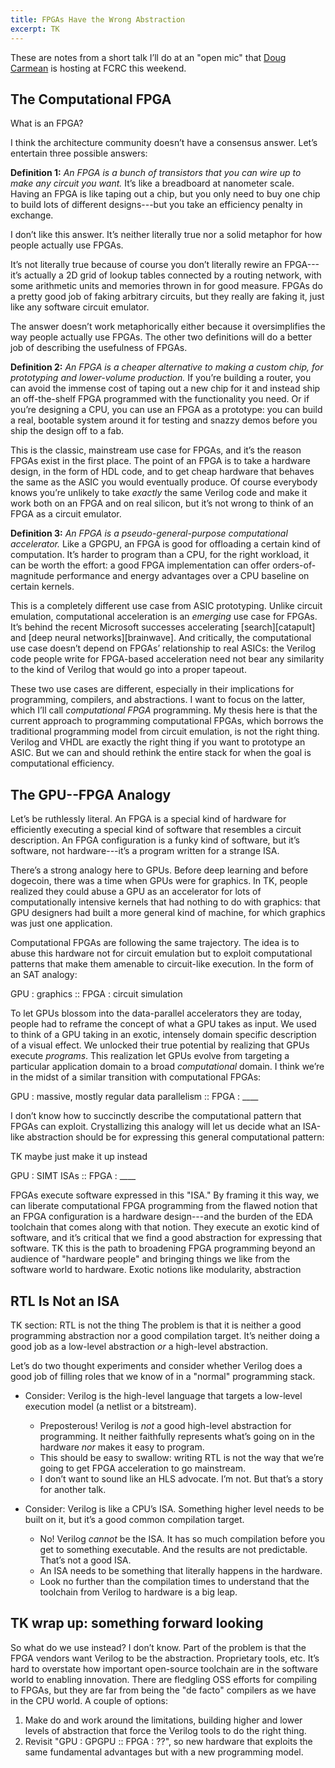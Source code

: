 ```yaml
---
title: FPGAs Have the Wrong Abstraction
excerpt: TK
---
```

These are notes from a short talk I’ll do at an "open mic" that [Doug Carmean][doug] is hosting at FCRC this weekend.

[doug]: https://www.microsoft.com/en-us/research/people/dcarmean/

## The Computational FPGA

What is an FPGA?

I think the architecture community doesn’t have a consensus answer.
Let’s entertain three possible answers:

**Definition 1:** *An FPGA is a bunch of transistors that you can wire up to make any circuit you want.* It’s like a breadboard at nanometer scale. Having an FPGA is like taping out a chip, but you only need to buy one chip to build lots of different designs---but you take an efficiency penalty in exchange.

I don’t like this answer.
It’s neither literally true nor a solid metaphor for how people actually use FPGAs.

It’s not literally true because of course you don’t literally rewire an FPGA---it’s actually a 2D grid of lookup tables connected by a routing network, with some arithmetic units and memories thrown in for good measure.
FPGAs do a pretty good job of faking arbitrary circuits, but they really are faking it, just like any software circuit emulator.

The answer doesn’t work metaphorically either because it oversimplifies the way people actually use FPGAs.
The other two definitions will do a better job of describing the usefulness of FPGAs.

**Definition 2:** *An FPGA is a cheaper alternative to making a custom chip, for prototyping and lower-volume production.* If you’re building a router, you can avoid the immense cost of taping out a new chip for it and instead ship an off-the-shelf FPGA programmed with the functionality you need. Or if you’re designing a CPU, you can use an FPGA as a prototype: you can build a real, bootable system around it for testing and snazzy demos before you ship the design off to a fab.

This is the classic, mainstream use case for FPGAs, and it’s the reason FPGAs exist in the first place.
The point of an FPGA is to take a hardware design, in the form of HDL code, and to get cheap hardware that behaves the same as the ASIC you would eventually produce.
Of course everybody knows you’re unlikely to take *exactly* the same Verilog code and make it work both on an FPGA and on real silicon, but it’s not wrong to think of an FPGA as a circuit emulator.

**Definition 3:** *An FPGA is a pseudo-general-purpose computational accelerator.* Like a GPGPU, an FPGA is good for offloading a certain kind of computation. It’s harder to program than a CPU, for the right workload, it can be worth the effort: a good FPGA implementation can offer orders-of-magnitude performance and energy advantages over a CPU baseline on certain kernels.

This is a completely different use case from ASIC prototyping.
Unlike circuit emulation, computational acceleration is an *emerging* use case for FPGAs.
It’s behind the recent Microsoft successes accelerating [search][catapult] and [deep neural networks][brainwave].
And critically, the computational use case doesn’t depend on FPGAs’ relationship to real ASICs:
the Verilog code people write for FPGA-based acceleration need not bear any similarity to the kind of Verilog that would go into a proper tapeout.

These two use cases are different, especially in their implications for programming, compilers, and abstractions.
I want to focus on the latter, which I’ll call *computational FPGA* programming.
My thesis here is that the current approach to programming computational FPGAs, which borrows the traditional programming model from circuit emulation, is not the right thing.
Verilog and VHDL are exactly the right thing if you want to prototype an ASIC.
But we can and should rethink the entire stack for when the goal is computational efficiency.

## The GPU--FPGA Analogy

Let’s be ruthlessly literal.
An FPGA is a special kind of hardware for efficiently executing a special kind of software that resembles a circuit description.
An FPGA configuration is a funky kind of software, but it’s software, not hardware---it’s a program written for a strange ISA.

There’s a strong analogy here to GPUs.
Before deep learning and before dogecoin, there was a time when GPUs were for graphics.
In TK, people realized they could abuse a GPU as an accelerator for lots of computationally intensive kernels that had nothing to do with graphics: that GPU designers had built a more general kind of machine, for which graphics was just one application.

Computational FPGAs are following the same trajectory.
The idea is to abuse this hardware not for circuit emulation but to exploit computational patterns that make them amenable to circuit-like execution.
In the form of an SAT analogy:

<p class="showcase">
GPU : graphics :: FPGA : circuit simulation
</p>

To let GPUs blossom into the data-parallel accelerators they are today, people had to reframe the concept of what a GPU takes as input.
We used to think of a GPU taking in an exotic, intensely domain specific description of a visual effect.
We unlocked their true potential by realizing that GPUs execute *programs*.
This realization let GPUs evolve from targeting a particular application domain to a broad *computational* domain.
I think we’re in the midst of a similar transition with computational FPGAs:

<p class="showcase">
GPU : massive, mostly regular data parallelism :: FPGA : ____
</p>

I don’t know how to succinctly describe the computational pattern that FPGAs can exploit.
Crystallizing this analogy will let us decide what an ISA-like abstraction should be for expressing this general computational pattern:

TK maybe just make it up instead

<p class="showcase">
GPU : SIMT ISAs :: FPGA : ____
</p>

FPGAs execute software expressed in this "ISA."
By framing it this way, we can liberate computational FPGA programming from the flawed notion that an FPGA configuration is a hardware design---and the burden of the EDA toolchain that comes along with that notion.
They execute an exotic kind of software, and it’s critical that we find a good abstraction for expressing that software.
TK this is the path to broadening FPGA programming beyond an audience of "hardware people" and bringing things we like from the software world to hardware. Exotic notions like modularity, abstraction

## RTL Is Not an ISA

TK section: RTL is not the thing
The problem is that it is neither a good programming abstraction nor a good compilation target.
It’s neither doing a good job as a low-level abstraction *or* a high-level abstraction.

Let’s do two thought experiments and consider whether Verilog does a good job of filling roles that we know of in a "normal" programming stack.

- Consider: Verilog is the high-level language that targets a low-level execution model (a netlist or a bitstream).
  - Preposterous! Verilog is *not* a good high-level abstraction for programming. It neither faithfully represents what’s going on in the hardware *nor* makes it easy to program.
  - This should be easy to swallow: writing RTL is not the way that we’re going to get FPGA acceleration to go mainstream.
  - I don’t want to sound like an HLS advocate. I’m not. But that’s a story for another talk.

- Consider: Verilog is like a CPU’s ISA. Something higher level needs to be built on it, but it’s a good common compilation target.
  - No! Verilog *cannot* be the ISA. It has so much compilation before you get to something executable. And the results are not predictable. That’s not a good ISA.
  - An ISA needs to be something that literally happens in the hardware.
  - Look no further than the compilation times to understand that the toolchain from Verilog to hardware is a big leap.

## TK wrap up: something forward looking

So what do we use instead?
I don’t know.
Part of the problem is that the FPGA vendors want Verilog to be the abstraction. Proprietary tools, etc. It’s hard to overstate how important open-source toolchain are in the software world to enabling innovation. There are fledgling OSS efforts for compiling to FPGAs, but they are far from being the "de facto" compilers as we have in the CPU world.
A couple of options:

1. Make do and work around the limitations, building higher and lower levels of abstraction that force the Verilog tools to do the right thing.
2. Revisit "GPU : GPGPU :: FPGA : ??", so new hardware that exploits the same fundamental advantages but with a new programming model.